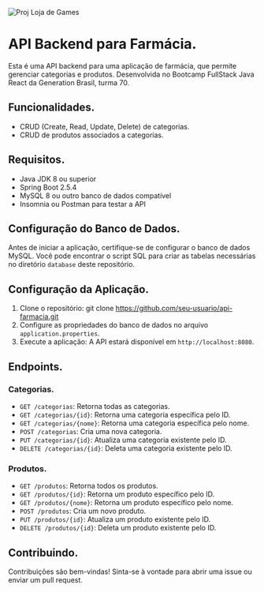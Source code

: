 ![Proj Loja de Games](https://github.com/ramosgab1/CRUD-farmacia-/assets/151580909/955628e1-5445-4f00-934a-ef67d0c22364)
# API Backend para Farmácia.

Esta é uma API backend para uma aplicação de farmácia, que permite gerenciar categorias e produtos. Desenvolvida no Bootcamp FullStack Java React da Generation Brasil, turma 70. 

## Funcionalidades.

- CRUD (Create, Read, Update, Delete) de categorias.
- CRUD de produtos associados a categorias.

## Requisitos.

- Java JDK 8 ou superior
- Spring Boot 2.5.4
- MySQL 8 ou outro banco de dados compatível
- Insomnia ou Postman para testar a API

## Configuração do Banco de Dados.

Antes de iniciar a aplicação, certifique-se de configurar o banco de dados MySQL. Você pode encontrar o script SQL para criar as tabelas necessárias no diretório `database` deste repositório.

## Configuração da Aplicação.

1. Clone o repositório: git clone https://github.com/seu-usuario/api-farmacia.git
2. Configure as propriedades do banco de dados no arquivo `application.properties`.
3. Execute a aplicação: A API estará disponível em `http://localhost:8080`.

## Endpoints.

### Categorias.

- `GET /categorias`: Retorna todas as categorias.
- `GET /categorias/{id}`: Retorna uma categoria específica pelo ID.
- `GET /categorias/{nome}`: Retorna uma categoria específica pelo nome.
- `POST /categorias`: Cria uma nova categoria.
- `PUT /categorias/{id}`: Atualiza uma categoria existente pelo ID.
- `DELETE /categorias/{id}`: Deleta uma categoria existente pelo ID.

### Produtos.

- `GET /produtos`: Retorna todos os produtos.
- `GET /produtos/{id}`: Retorna um produto específico pelo ID.
- `GET /produtos/{nome}`: Retorna um produto específico pelo nome. 
- `POST /produtos`: Cria um novo produto.
- `PUT /produtos/{id}`: Atualiza um produto existente pelo ID.
- `DELETE /produtos/{id}`: Deleta um produto existente pelo ID.

## Contribuindo.

Contribuições são bem-vindas! Sinta-se à vontade para abrir uma issue ou enviar um pull request.
